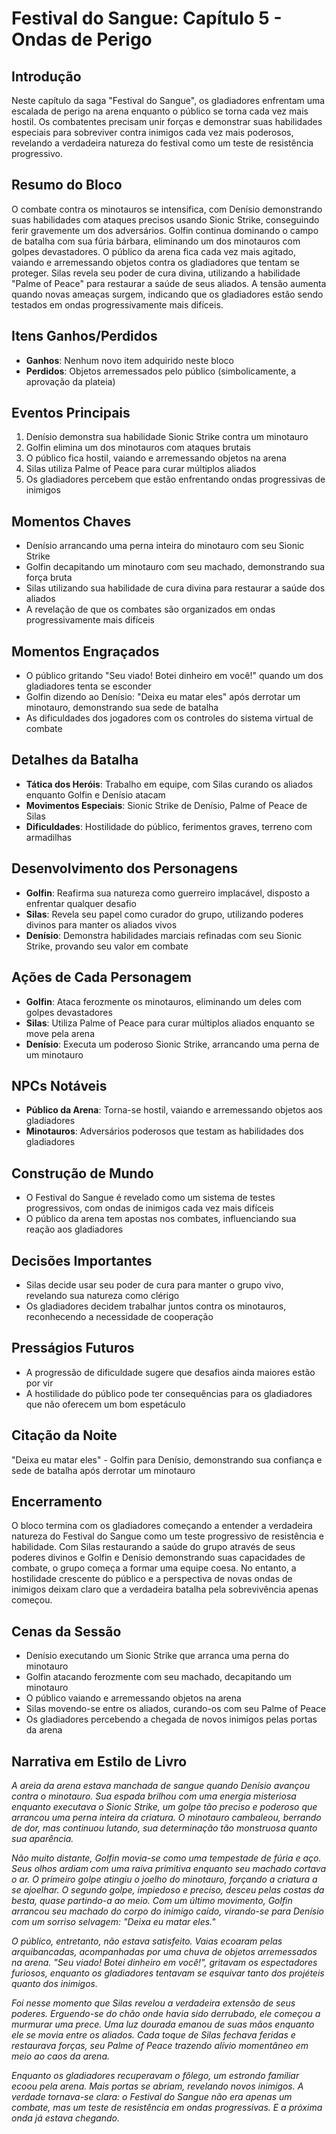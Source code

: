 # Festival do Sangue: Capítulo 5 - Ondas de Perigo

## Introdução
Neste capítulo da saga "Festival do Sangue", os gladiadores enfrentam uma escalada de perigo na arena enquanto o público se torna cada vez mais hostil. Os combatentes precisam unir forças e demonstrar suas habilidades especiais para sobreviver contra inimigos cada vez mais poderosos, revelando a verdadeira natureza do festival como um teste de resistência progressivo.

## Resumo do Bloco
O combate contra os minotauros se intensifica, com Denísio demonstrando suas habilidades com ataques precisos usando Sionic Strike, conseguindo ferir gravemente um dos adversários. Golfin continua dominando o campo de batalha com sua fúria bárbara, eliminando um dos minotauros com golpes devastadores. O público da arena fica cada vez mais agitado, vaiando e arremessando objetos contra os gladiadores que tentam se proteger. Silas revela seu poder de cura divina, utilizando a habilidade "Palme of Peace" para restaurar a saúde de seus aliados. A tensão aumenta quando novas ameaças surgem, indicando que os gladiadores estão sendo testados em ondas progressivamente mais difíceis.

## Itens Ganhos/Perdidos
- **Ganhos**: Nenhum novo item adquirido neste bloco
- **Perdidos**: Objetos arremessados pelo público (simbolicamente, a aprovação da plateia)

## Eventos Principais
1. Denísio demonstra sua habilidade Sionic Strike contra um minotauro
2. Golfin elimina um dos minotauros com ataques brutais
3. O público fica hostil, vaiando e arremessando objetos na arena
4. Silas utiliza Palme of Peace para curar múltiplos aliados
5. Os gladiadores percebem que estão enfrentando ondas progressivas de inimigos

## Momentos Chaves
- Denísio arrancando uma perna inteira do minotauro com seu Sionic Strike
- Golfin decapitando um minotauro com seu machado, demonstrando sua força bruta
- Silas utilizando sua habilidade de cura divina para restaurar a saúde dos aliados
- A revelação de que os combates são organizados em ondas progressivamente mais difíceis

## Momentos Engraçados
- O público gritando "Seu viado! Botei dinheiro em você!" quando um dos gladiadores tenta se esconder
- Golfin dizendo ao Denísio: "Deixa eu matar eles" após derrotar um minotauro, demonstrando sua sede de batalha
- As dificuldades dos jogadores com os controles do sistema virtual de combate

## Detalhes da Batalha
- **Tática dos Heróis**: Trabalho em equipe, com Silas curando os aliados enquanto Golfin e Denísio atacam
- **Movimentos Especiais**: Sionic Strike de Denísio, Palme of Peace de Silas
- **Dificuldades**: Hostilidade do público, ferimentos graves, terreno com armadilhas

## Desenvolvimento dos Personagens
- **Golfin**: Reafirma sua natureza como guerreiro implacável, disposto a enfrentar qualquer desafio
- **Silas**: Revela seu papel como curador do grupo, utilizando poderes divinos para manter os aliados vivos
- **Denísio**: Demonstra habilidades marciais refinadas com seu Sionic Strike, provando seu valor em combate

## Ações de Cada Personagem
- **Golfin**: Ataca ferozmente os minotauros, eliminando um deles com golpes devastadores
- **Silas**: Utiliza Palme of Peace para curar múltiplos aliados enquanto se move pela arena
- **Denísio**: Executa um poderoso Sionic Strike, arrancando uma perna de um minotauro

## NPCs Notáveis
- **Público da Arena**: Torna-se hostil, vaiando e arremessando objetos aos gladiadores
- **Minotauros**: Adversários poderosos que testam as habilidades dos gladiadores

## Construção de Mundo
- O Festival do Sangue é revelado como um sistema de testes progressivos, com ondas de inimigos cada vez mais difíceis
- O público da arena tem apostas nos combates, influenciando sua reação aos gladiadores

## Decisões Importantes
- Silas decide usar seu poder de cura para manter o grupo vivo, revelando sua natureza como clérigo
- Os gladiadores decidem trabalhar juntos contra os minotauros, reconhecendo a necessidade de cooperação

## Presságios Futuros
- A progressão de dificuldade sugere que desafios ainda maiores estão por vir
- A hostilidade do público pode ter consequências para os gladiadores que não oferecem um bom espetáculo

## Citação da Noite
"Deixa eu matar eles" - Golfin para Denísio, demonstrando sua confiança e sede de batalha após derrotar um minotauro

## Encerramento
O bloco termina com os gladiadores começando a entender a verdadeira natureza do Festival do Sangue como um teste progressivo de resistência e habilidade. Com Silas restaurando a saúde do grupo através de seus poderes divinos e Golfin e Denísio demonstrando suas capacidades de combate, o grupo começa a formar uma equipe coesa. No entanto, a hostilidade crescente do público e a perspectiva de novas ondas de inimigos deixam claro que a verdadeira batalha pela sobrevivência apenas começou.

## Cenas da Sessão
- Denísio executando um Sionic Strike que arranca uma perna do minotauro
- Golfin atacando ferozmente com seu machado, decapitando um minotauro
- O público vaiando e arremessando objetos na arena
- Silas movendo-se entre os aliados, curando-os com seu Palme of Peace
- Os gladiadores percebendo a chegada de novos inimigos pelas portas da arena

## Narrativa em Estilo de Livro

*A areia da arena estava manchada de sangue quando Denísio avançou contra o minotauro. Sua espada brilhou com uma energia misteriosa enquanto executava o Sionic Strike, um golpe tão preciso e poderoso que arrancou uma perna inteira da criatura. O minotauro cambaleou, berrando de dor, mas continuou lutando, sua determinação tão monstruosa quanto sua aparência.*

*Não muito distante, Golfin movia-se como uma tempestade de fúria e aço. Seus olhos ardiam com uma raiva primitiva enquanto seu machado cortava o ar. O primeiro golpe atingiu o joelho do minotauro, forçando a criatura a se ajoelhar. O segundo golpe, impiedoso e preciso, desceu pelas costas da besta, quase partindo-a ao meio. Com um último movimento, Golfin arrancou seu machado do corpo do inimigo caído, virando-se para Denísio com um sorriso selvagem: "Deixa eu matar eles."*

*O público, entretanto, não estava satisfeito. Vaias ecoaram pelas arquibancadas, acompanhadas por uma chuva de objetos arremessados na arena. "Seu viado! Botei dinheiro em você!", gritavam os espectadores furiosos, enquanto os gladiadores tentavam se esquivar tanto dos projéteis quanto dos inimigos.*

*Foi nesse momento que Silas revelou a verdadeira extensão de seus poderes. Erguendo-se do chão onde havia sido derrubado, ele começou a murmurar uma prece. Uma luz dourada emanou de suas mãos enquanto ele se movia entre os aliados. Cada toque de Silas fechava feridas e restaurava forças, seu Palme of Peace trazendo alívio momentâneo em meio ao caos da arena.*

*Enquanto os gladiadores recuperavam o fôlego, um estrondo familiar ecoou pela arena. Mais portas se abriam, revelando novos inimigos. A verdade tornava-se clara: o Festival do Sangue não era apenas um combate, mas um teste de resistência em ondas progressivas. E a próxima onda já estava chegando.* 